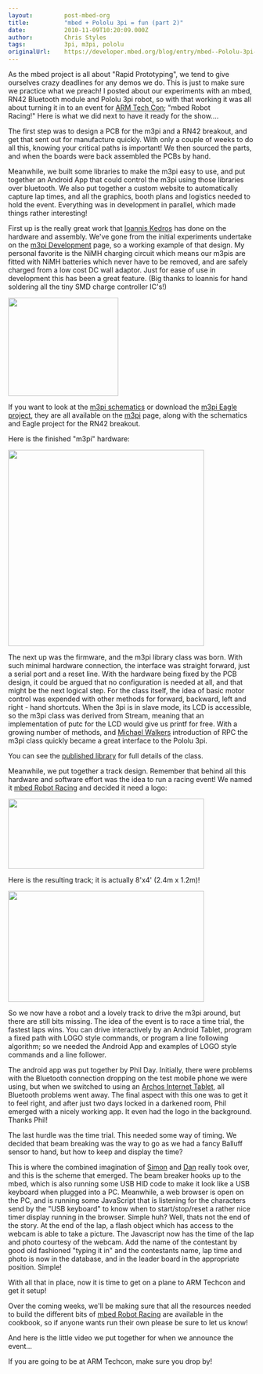 ```yaml
---
layout:         post-mbed-org
title:          "mbed + Pololu 3pi = fun (part 2)"
date:           2010-11-09T10:20:09.000Z
author:         Chris Styles
tags:           3pi, m3pi, pololu
originalUrl:    https://developer.mbed.org/blog/entry/mbed--Pololu-3pi--fun-part-2/
---
```


<p>
  As the mbed project is all about "Rapid Prototyping", we tend to
  give ourselves crazy deadlines for any demos we do. This is just
  to make sure we practice what we preach! I posted about our
  experiments&nbsp;with an mbed, RN42&nbsp;Bluetooth&nbsp;module
  and Pololu 3pi robot, so with that working it was all about
  turning it in to an event for <a href=
  "http://vault.eetimes.com/armconference/">ARM Tech Con</a>; "mbed
  Robot Racing!"&nbsp;Here is what we did next to have it ready for
  the show....
</p>
<p>
  The first step was to design a PCB for the m3pi and a RN42
  breakout, and get that sent out for manufacture quickly. With
  only a couple of weeks to do all this, knowing your critical
  paths is important! We then sourced the parts, and when the
  boards were back assembled the PCBs by hand.
</p>
<p>
  Meanwhile, we built some libraries to make the m3pi easy to use,
  and put together an Android App that could control the m3pi using
  those libraries over bluetooth. We also put together a custom
  website to automatically capture lap times, and all the graphics,
  booth plans and logistics needed to hold the event. Everything
  was in development in parallel, which made things rather
  interesting!
</p>
<p>
  First up is the really great work that <a href=
  "http://mbed.org/users/Lykos1986/">Ioannis Kedros</a> has done on
  the hardware and assembly. We've gone from the initial
  experiments undertake on the <a href=
  "http://mbed.org/cookbook/m3pi-Development">m3pi Development</a>
  page, so a working example of that design. My personal favorite
  is the NiMH charging circuit which means our m3pis are fitted
  with NiMH batteries which never have to be removed, and are
  safely charged from a low cost DC wall adaptor. Just for ease of
  use in development this has been a great feature. (Big thanks to
  Ioannis for hand soldering all the tiny SMD charge controller
  IC's!)
</p>
<p>
  <img alt="" height="200" src=
  "http://mbed.org/media/uploads/chris/m3pi-layout.png" width=
  "225">
</p>
<p>
  If you want to look at the <a href=
  "http://mbed.org/media/uploads/chris/m3pi-schematic.pdf">m3pi
  schematics</a> or download the <a href=
  "http://mbed.org/media/uploads/chris/m3pi.zip">m3pi Eagle
  project</a>, they are all available on the <a href=
  "http://mbed.org/cookbook/m3pi">m3pi</a> page, along with the
  schematics and Eagle project for the RN42 breakout.
</p>
<p>
  Here is the finished "m3pi" hardware:
</p>
<p>
  <img alt="" height="400" src=
  "http://mbed.org/media/uploads/chris/_scaled_processed_dscf7015_am.jpg"
  style="" width="400">
</p>
<p>
  The next up was the firmware, and the m3pi library class was
  born. With such minimal hardware connection, the interface was
  straight forward, just a serial port and a reset line. With the
  hardware being fixed by the PCB design, it could be argued that
  no configuration is needed at all, and that might be the next
  logical step. For the class itself, the idea of basic motor
  control was expended with other methods for forward, backward,
  left and right - hand shortcuts. When the 3pi is in slave mode,
  its LCD is accessible, so the m3pi class was derived from Stream,
  meaning that an implementation of putc for the LCD would give us
  printf for free. With a growing number of methods, and <a href=
  "http://mbed.org/users/MichaelW">Michael Walkers</a>
  introduction&nbsp;of RPC the m3pi class quickly became a great
  interface to the Pololu 3pi.
</p>
<p>
  You can see the <a href=
  "http://mbed.org/users/chris/libraries/m3pi/lhhd8f/docs/classm3pi.html">
  published library</a> for full details of the class.
</p>
<p>
  Meanwhile, we put together a track design. Remember that behind
  all this hardware and software effort was the idea to run a
  racing event! We named it <a href=
  "http://mbed.org/cookbook/mbedRobotRacing">mbed Robot Racing</a>
  and decided it need a logo:
</p>
<p>
  <img alt="" height="143" src=
  "http://mbed.org/media/uploads/chris/_scaled_mbed_robot_racing_logo.png"
  width="400">
</p>
<p>
  Here is the resulting track; it is actually 8'x4' (2.4m x 1.2m)!
</p>
<p>
  <img alt="" height="226" src=
  "http://mbed.org/media/uploads/chris/_scaled_mbed_robot_racetrack.png"
  width="400">
</p>
<p>
  So we now have a robot and a lovely track to drive the m3pi
  around, but there are still bits missing. The idea of the event
  is to race a time trial, the fastest laps wins. You can drive
  interactively by an Android Tablet, program a fixed path with
  LOGO style commands, or program a line following algorithm; so we
  needed the Android App and examples of LOGO style commands and a
  line follower.
</p>
<p>
  The android app was put together by Phil Day. Initially, there
  were problems with the Bluetooth connection dropping on the test
  mobile phone we were using, but when we switched to using an
  <a href=
  "http://www.archos.com/products/ta/archos_28it/index.html">Archos
  Internet Tablet</a>, all Bluetooth problems went away. The final
  aspect with this one was to get it to feel right, and after just
  two days locked in a darkened room, Phil emerged with a nicely
  working app. It even had the logo in the background. Thanks Phil!
</p>
<p>
  The last hurdle was the time trial. This needed some way of
  timing. We decided that beam breaking was the way to go as we had
  a fancy Balluff sensor to hand, but how to keep and display the
  time?
</p>
<p>
  This is where the combined imagination of <a href=
  "http://mbed.org/users/simon">Simon</a> and <a href=
  "http://mbed.org/users/dan">Dan</a> really took over, and this is
  the scheme that emerged. The beam breaker hooks up to the mbed,
  which is also running some USB HID code to make it look like a
  USB keyboard when plugged into a PC. Meanwhile, a web browser is
  open on the PC, and is running some JavaScript that is listening
  for the characters send by the "USB keyboard" to know when to
  start/stop/reset a rather nice timer display running in the
  browser. Simple huh? Well, thats not the end of the story. At the
  end of the lap, a flash object which has access to the webcam is
  able to take a picture. The Javascript now has the time of the
  lap and photo courtesy of the webcam. Add the name of the
  contestant by good old fashioned "typing it in" and the
  contestants name, lap time and photo is now in the database, and
  in the leader board in the appropriate position. Simple!
</p>
<p>
  With all that in place, now it is time to get on a plane to ARM
  Techcon and get it setup!
</p>
<p>
  Over the coming weeks, we'll be making sure that all the
  resources needed to build the different bits of <a href=
  "http://mbed.org/cookbook/mbedRobotRacing">mbed Robot Racing</a>
  are available in the cookbook, so if anyone wants run their own
  please be sure to let us know!
</p>
<p>
  And here is the little video we put together for when we announce
  the event...
</p>
<p>
  <object data="http://www.youtube.com/v/iyby-1_aMkU" height="350"
  type="application/x-shockwave-flash" width="425">
    <param name="data" value=
    "http://www.youtube.com/v/iyby-1_aMkU">
    <param name="src" value="http://www.youtube.com/v/iyby-1_aMkU">
  </object>
</p>
<p>
  If you are going to be at ARM Techcon, make sure you drop by!
</p>

